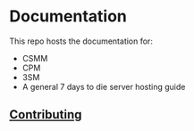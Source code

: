# Documentation

This repo hosts the documentation for:

- CSMM
- CPM
- 3SM
- A general 7 days to die server hosting guide

## [Contributing](https://docs.csmm.app/en/contributing.html)


